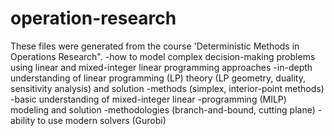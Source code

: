 # operation-research
These files were generated from the course 'Deterministic Methods in Operations Research".
-how to model complex decision-making problems using linear and mixed-integer linear programming approaches
-in-depth understanding of linear programming (LP) theory (LP geometry, duality, sensitivity analysis) and solution
-methods (simplex, interior-point methods)
-basic understanding of mixed-integer linear
-programming (MILP) modeling and solution
-methodologies (branch-and-bound, cutting plane)
-ability to use modern solvers (Gurobi)

